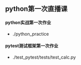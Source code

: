 ## python第一次直播课
#### python实战第一次作业
- ./python_practice
#### pytest测试框架第一次作业
- ./test_pytest/tests/test_calc.py